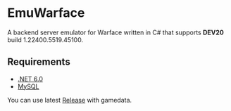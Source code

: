 # EmuWarface

A backend server emulator for Warface written in C# that supports **DEV20** build 1.22400.5519.45100.

## Requirements
- [.NET 6.0](https://dotnet.microsoft.com/en-us/download/dotnet/6.0) 
- [MySQL](https://dev.mysql.com/downloads/installer/)

You can use latest [Release](https://github.com/WFCRYHUB/EmuWarface/releases/latest) with gamedata.